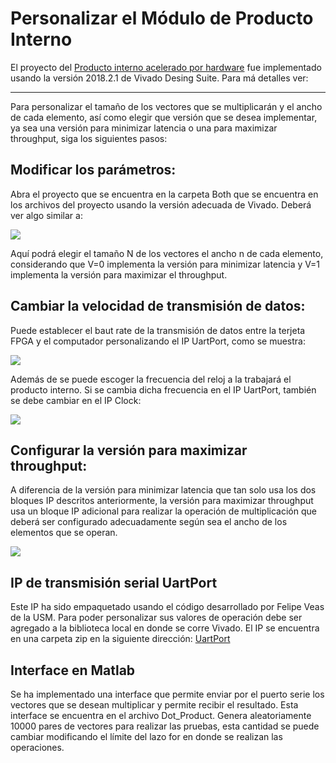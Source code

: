# Personalizar el Módulo de Producto Interno  

El proyecto del [Producto interno acelerado por hardware](https://github.com/angello220/Producto_interno) fue implementado usando la versión 2018.2.1 de Vivado Desing Suite. Para má detalles ver: 
***
Para personalizar el tamaño de los vectores que se multiplicarán y el ancho de cada elemento, así como elegir que versión que se desea implementar, ya sea una versión para minimizar latencia o una para maximizar throughput, siga los siguientes pasos:

## Modificar los parámetros:

Abra el proyecto que se encuentra en la carpeta Both que se encuentra en los archivos del proyecto usando la versión adecuada de Vivado. Deberá ver algo similar a:

![](https://github.com/angello220/Images/blob/master/Producto_interno/Captura1.PNG)

Aquí podrá elegir el tamaño N de los vectores el ancho n de cada elemento, considerando que V=0 implementa la versión para minimizar latencia y V=1 implementa la versión  para maximizar el throughput.

## Cambiar la velocidad de transmisión de datos:

Puede establecer el baut rate de la transmisión de datos entre la terjeta FPGA y el computador personalizando el IP UartPort, como se muestra:

![](https://github.com/angello220/Images/blob/master/Producto_interno/Captura3.PNG)

Además de se puede escoger la frecuencia del reloj a la trabajará el producto interno. Si se cambia dicha frecuencia en el IP UartPort, también se debe cambiar en el IP Clock:

![](https://github.com/angello220/Images/blob/master/Producto_interno/Captura2.PNG)

## Configurar la versión para maximizar throughput:

A diferencia de la versión para minimizar latencia que tan solo usa los dos bloques IP descritos anteriormente, la versión para maximizar throughput usa un bloque IP adicional para realizar la operación de multiplicación que deberá ser configurado adecuadamente según sea el ancho de los elementos que se operan. 

![](https://github.com/angello220/Images/blob/master/Producto_interno/Captura2.PNG)

## IP de transmisión serial UartPort
Este IP ha sido empaquetado usando el código desarrollado por Felipe Veas de la USM. Para poder personalizar sus valores de operación debe ser agregado a la biblioteca local en donde se corre Vivado. El IP se encuentra en una carpeta zip en la siguiente dirección: [UartPort](https://github.com/angello220/Producto_interno/tree/master/HDL/Uart_IP)

## Interface en Matlab
Se ha implementado una interface que permite enviar por el puerto serie los vectores que se desean multiplicar y permite recibir el resultado. Esta interface se encuentra en el archivo Dot_Product. Genera aleatoriamente 10000 pares de vectores para realizar las pruebas, esta cantidad se puede cambiar modificando el límite del lazo for en donde se realizan las operaciones.

